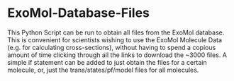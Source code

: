 # ExoMol-Database-Files
This Python Script can be run to obtain all files from the ExoMol database. 
This is convenient for scientists wishing to use the ExoMol Molecule Data (e.g. for calculating cross-sections), without having to spend a copious amount of time clicking through all the links to download the ~3000 files.
A simple if statement can be added to just obtain the files for a certain molecule, or, just the trans/states/pf/model 
files for all molecules. 
